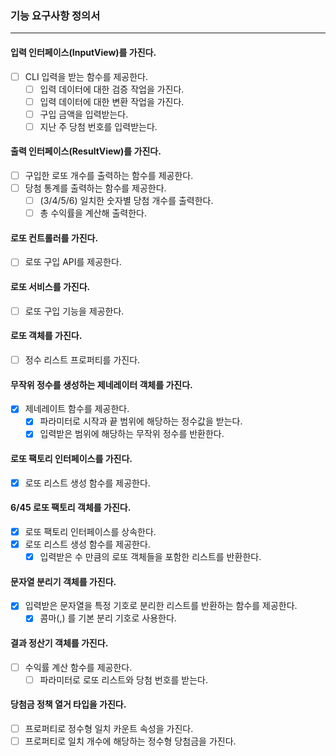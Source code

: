 ### 기능 요구사항 정의서
* * *
#### 입력 인터페이스(InputView)를 가진다.
- [ ] CLI 입력을 받는 함수를 제공한다.
  - [ ] 입력 데이터에 대한 검증 작업을 가진다.
  - [ ] 입력 데이터에 대한 변환 작업을 가진다.
  - [ ] 구입 금액을 입력받는다.
  - [ ] 지난 주 당첨 번호를 입력받는다.
#### 출력 인터페이스(ResultView)를 가진다.
- [ ] 구입한 로또 개수를 출력하는 함수를 제공한다. 
- [ ] 당첨 통계를 출력하는 함수를 제공한다.
  - [ ] (3/4/5/6) 일치한 숫자별 당첨 개수를 출력한다.
  - [ ] 총 수익률을 계산해 출력한다.
#### 로또 컨트롤러를 가진다.
- [ ] 로또 구입 API를 제공한다.
#### 로또 서비스를 가진다.
- [ ] 로또 구입 기능을 제공한다.
#### 로또 객체를 가진다.
- [ ] 정수 리스트 프로퍼티를 가진다.
#### 무작위 정수를 생성하는 제네레이터 객체를 가진다.
- [x] 제네레이트 함수를 제공한다.
  - [x] 파라미터로 시작과 끝 범위에 해당하는 정수값을 받는다.
  - [x] 입력받은 범위에 해당하는 무작위 정수를 반환한다.
#### 로또 팩토리 인터페이스를 가진다.
- [x] 로또 리스트 생성 함수를 제공한다.
#### 6/45 로또 팩토리 객체를 가진다.
- [x] 로또 팩토리 인터페이스를 상속한다.
- [x] 로또 리스트 생성 함수를 제공한다. 
  - [x] 입력받은 수 만큼의 로또 객체들을 포함한 리스트를 반환한다.
#### 문자열 분리기 객체를 가진다.
- [x] 입력받은 문자열을 특정 기호로 분리한 리스트를 반환하는 함수를 제공한다. 
  - [x] 콤마(,) 를 기본 분리 기호로 사용한다.
#### 결과 정산기 객체를 가진다.
- [ ] 수익률 계산 함수를 제공한다.
  - [ ] 파라미터로 로또 리스트와 당첨 번호를 받는다.
#### 당첨금 정책 열거 타입을 가진다.
- [ ] 프로퍼티로 정수형 일치 카운트 속성을 가진다.
- [ ] 프로퍼티로 일치 개수에 해당하는 정수형 당첨금을 가진다.